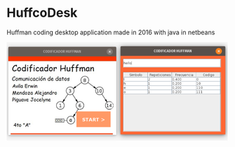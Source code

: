 # HuffcoDesk
Huffman coding desktop application made in 2016 with java in netbeans

![alt text](huff.png)
